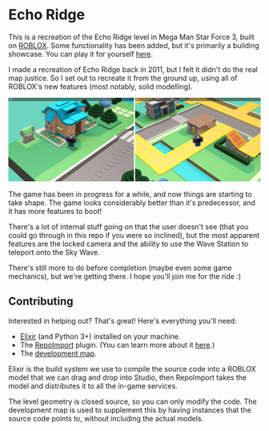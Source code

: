 # Echo Ridge

This is a recreation of the Echo Ridge level in Mega Man Star Force 3, built on [ROBLOX](http://roblox.com). Some functionality has been added, but it's primarily a building showcase. You can play it for yourself [here][game-link].

I made a recreation of Echo Ridge back in 2011, but I felt it didn't do the real map justice. So I set out to recreate it from the ground up, using all of ROBLOX's new features (most notably, solid modelling).

[![Echo Ridge](screenshots/echo-ridge-side-by-side.png)][game-link]

The game has been in progress for a while, and now things are starting to take shape. The game looks considerably better than it's predecessor, and it has more features to boot!

There's a lot of internal stuff going on that the user doesn't see (that you could go through in this repo if you were so inclined), but the most apparent features are the locked camera and the ability to use the Wave Station to teleport onto the Sky Wave.

There's still more to do before completion (maybe even some game mechanics), but we're getting there. I hope you'll join me for the ride :)

## Contributing

Interested in helping out? That's great! Here's everything you'll need:

- [Elixir](https://github.com/VoxelDavid/elixir) (and Python 3+) installed on your machine.
- The [RepoImport](https://www.roblox.com/library/355764648/Repo-Import) plugin. (You can learn more about it [here](https://github.com/VoxelDavid/roblox-repo-import#readme).)
- The [development map](maps/development-map.rbxl).

Elixir is the build system we use to compile the source code into a ROBLOX model that we can drag and drop into Studio, then RepoImport takes the model and distributes it to all the in-game services.

The level geometry is closed source, so you can only modify the code. The development map is used to supplement this by having instances that the source code points to, without including the actual models.

[game-link]: http://www.roblox.com/games/13525723/view?rbxp=1343930
